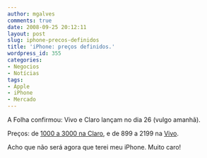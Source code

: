 ```yaml
---
author: mgalves
comments: true
date: 2008-09-25 20:12:11
layout: post
slug: iphone-precos-definidos
title: 'iPhone: preços definidos.'
wordpress_id: 355
categories:
- Negocios
- Notícias
tags:
- Apple
- iPhone
- Mercado
---
```


A Folha confirmou: Vivo e Claro lançam no dia 26 (vulgo amanhã).

Preços: de [1000 a 3000 na Claro](http://www1.folha.uol.com.br/folha/informatica/ult124u448784.shtml), e de 899 a 2199 na [Vivo](http://www1.folha.uol.com.br/folha/informatica/ult124u448974.shtml).

Acho que não será agora que terei meu iPhone. Muito caro!
